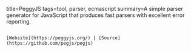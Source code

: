 title=PeggyJS
tags=tool, parser, ecmascript
summary=A simple parser generator for JavaScript that produces fast parsers with excellent error reporting.
~~~~~~

[Website](https://peggyjs.org/) | [Source](https://github.com/pegjs/pegjs)

